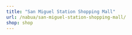 ```yaml
---
title: "San Miguel Station Shopping Mall"
url: /nabua/san-miguel-station-shopping-mall/
shop: shop
---
```


